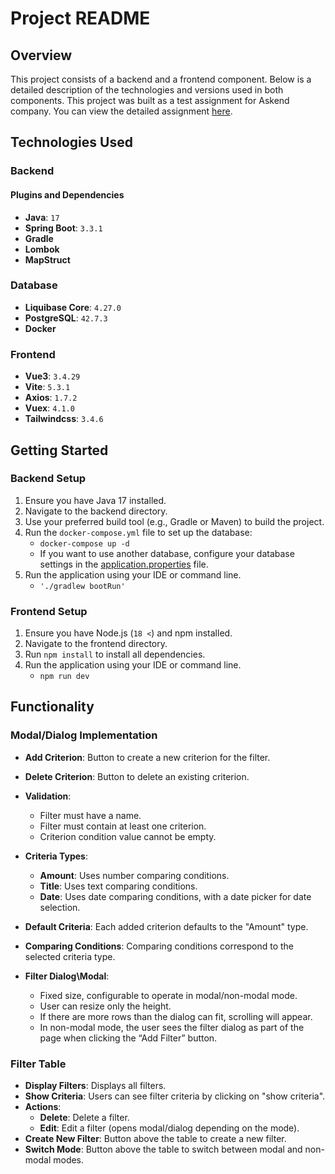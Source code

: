 # Project README

## Overview

This project consists of a backend and a frontend component. Below is a detailed description of the technologies and versions used in both components. This project was built as a test assignment for Askend company. You can view the detailed assignment [here](https://s3.eu-central-1.amazonaws.com/eu.peopleforce.io/p3qbmsw2qe6k0m7n00t3y5fl0war?response-content-disposition=inline%3B%20filename%3D%22Test%20assignment%20Java%202023.pdf%22%3B%20filename%2A%3DUTF-8%27%27Test%2520assignment%2520Java%25202023.pdf&response-content-type=application%2Fpdf&X-Amz-Algorithm=AWS4-HMAC-SHA256&X-Amz-Credential=AKIA4L5NWT3XV5H4MYNH%2F20240723%2Feu-central-1%2Fs3%2Faws4_request&X-Amz-Date=20240723T062211Z&X-Amz-Expires=3600&X-Amz-SignedHeaders=host&X-Amz-Signature=12d6482e895b5435e6ae2e87c59b87d7e32976ac273d156f5e710b370d297d6c).

## Technologies Used

### Backend

#### Plugins and Dependencies

- **Java**: `17`
- **Spring Boot**: `3.3.1`
- **Gradle**
- **Lombok**
- **MapStruct**

### Database

- **Liquibase Core**: `4.27.0`
- **PostgreSQL**: `42.7.3`
- **Docker**

### Frontend

- **Vue3**: `3.4.29`
- **Vite**: `5.3.1`
- **Axios**: `1.7.2`
- **Vuex**: `4.1.0`
- **Tailwindcss**: `3.4.6`

## Getting Started

### Backend Setup

1. Ensure you have Java 17 installed.
2. Navigate to the backend directory.
3. Use your preferred build tool (e.g., Gradle or Maven) to build the project.
4. Run the `docker-compose.yml` file to set up the database:
   - `docker-compose up -d`
   - If you want to use another database, configure your database settings in the [application.properties](backend/src/main/resources/application.properties) file.
6. Run the application using your IDE or command line.
   - `'./gradlew bootRun'`


### Frontend Setup

1. Ensure you have Node.js (`18 <`) and npm installed.
2. Navigate to the frontend directory.
3. Run `npm install` to install all dependencies.
4.  Run the application using your IDE or command line.
    - `npm run dev`

## Functionality

### Modal/Dialog Implementation

- **Add Criterion**: Button to create a new criterion for the filter.
- **Delete Criterion**: Button to delete an existing criterion.
- **Validation**:
    - Filter must have a name.
    - Filter must contain at least one criterion.
    - Criterion condition value cannot be empty.
  

- **Criteria Types**:
   - **Amount**: Uses number comparing conditions.
   - **Title**: Uses text comparing conditions.
   - **Date**: Uses date comparing conditions, with a date picker for date selection.

- **Default Criteria**: Each added criterion defaults to the "Amount" type.
- **Comparing Conditions**: Comparing conditions correspond to the selected criteria type.

- **Filter Dialog\Modal**:
   - Fixed size, configurable to operate in modal/non-modal mode.
   - User can resize only the height.
   - If there are more rows than the dialog can fit, scrolling will appear.
   - In non-modal mode, the user sees the filter dialog as part of the page when clicking the “Add Filter” button.
### Filter Table

- **Display Filters**: Displays all filters.
- **Show Criteria**: Users can see filter criteria by clicking on "show criteria".
- **Actions**:
   - **Delete**: Delete a filter.
   - **Edit**: Edit a filter (opens modal/dialog depending on the mode).
- **Create New Filter**: Button above the table to create a new filter.
- **Switch Mode**: Button above the table to switch between modal and non-modal modes.